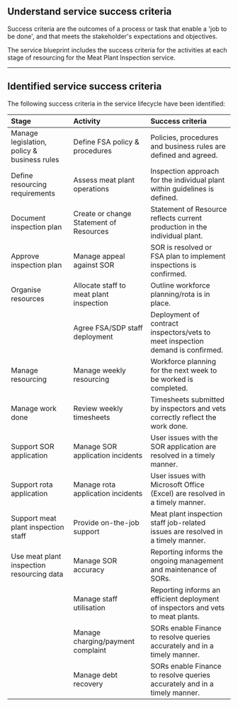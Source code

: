 ## Understand service success criteria
Success criteria are the outcomes of a process or task that enable a 'job to be done', and that meets the stakeholder's expectations and objectives.

The service blueprint includes the success criteria for the activities at each stage of resourcing for the Meat Plant Inspection service.

***

## Identified service success criteria
The following success criteria in the service lifecycle have been identified:

Stage        | Activity           | Success criteria  | 
| :--------- |:-------------------| :-----------|
| Manage legislation, policy & business rules | Define FSA policy & procedures | Policies, procedures and business rules are defined and agreed.|     |
|Define resourcing requirements  | Assess meat plant operations| Inspection approach for the individual plant within guidelines is defined. |     |
|Document inspection plan | Create or change Statement of Resources| Statement of Resource reflects current production in the individual plant. |     |
|Approve inspection plan  | Manage appeal against SOR | SOR is resolved or FSA plan to implement inspections is confirmed.   |    |
|Organise resources  | Allocate staff to meat plant inspection| Outline workforce planning/rota is in place. |     |
|  | Agree FSA/SDP staff deployment | Deployment of contract inspectors/vets to meet inspection demand is confirmed. |     |
|Manage resourcing  | Manage weekly resourcing| Workforce planning for the next week to be worked is completed.     |     |
|Manage work done  | Review weekly timesheets| Timesheets submitted by inspectors and vets correctly reflect the work done.|     |
|Support SOR application  | Manage SOR application incidents| User issues with the SOR application are resolved in a timely manner.  |  |
|Support rota application  | Manage rota application incidents| User issues with Microsoft Office (Excel) are resolved in a timely manner. |     |
|Support meat plant inspection staff  |  Provide on-the-job support| Meat plant inspection staff job-related issues are resolved in a timely manner.|     |
|Use meat plant inspection resourcing data|   Manage SOR accuracy| Reporting informs the ongoing management and maintenance of SORs.  |     |
|  | Manage staff utilisation| Reporting informs an efficient deployment of inspectors and vets to meat plants.  |     |
|  | Manage charging/payment complaint| SORs enable Finance to resolve queries accurately and in a timely manner. |     |
|  | Manage debt recovery| SORs enable Finance to resolve queries accurately and in a timely manner. |     |